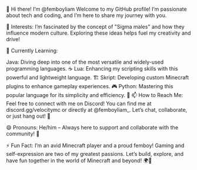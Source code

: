 👋 Hi there! I’m @femboyliam
Welcome to my GitHub profile! I’m passionate about tech and coding, and I’m here to share my journey with you.

👀 Interests:
I’m fascinated by the concept of "Sigma males" and how they influence modern culture. Exploring these ideas helps fuel my creativity and drive!

🌱 Currently Learning:

Java: Diving deep into one of the most versatile and widely-used programming languages. ☕
Lua: Enhancing my scripting skills with this powerful and lightweight language. 🏗️
Skript: Developing custom Minecraft plugins to enhance gameplay experiences. 🎮
Python: Mastering this popular language for its simplicity and efficiency. 🐍
📫 How to Reach Me:
Feel free to connect with me on Discord! You can find me at discord.gg/velocitymc or directly at @femboyliam_. Let’s chat, collaborate, or just hang out! 🌟

😄 Pronouns:
He/him – Always here to support and collaborate with the community! 🌈

⚡ Fun Fact:
I’m an avid Minecraft player and a proud femboy! Gaming and self-expression are two of my greatest passions. Let’s build, explore, and have fun together in the world of Minecraft and beyond! 🌍💖
